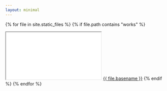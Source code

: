 ```yaml
---
layout: minimal
---
```


{% for file in site.static_files %}
  {% if file.path contains "works" %}
  <iframe class="demo-frame" src="/void{{ file.path }}"></iframe>
  <a href="/void{{ file.path }}">{{ file.basename }}</a>
  {% endif %}
{% endfor %}
